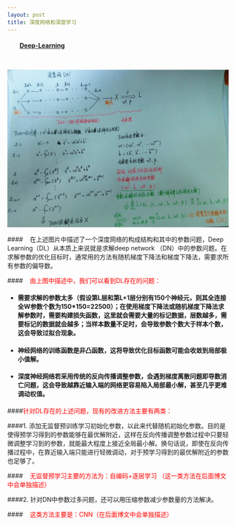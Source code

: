 ```yaml
---
layout: post
title: 深度网络和深度学习 
---
```

<table align="left">
    <h4 style="text-indent: 2em;"><a href= "../index.html">Deep-Learning</a></h4>
</table>


![hdsj](../images/DN-1.jpg)
 
####&nbsp;&nbsp;&nbsp;&nbsp;在上述图片中描述了一个深度网络的构成结构和其中的参数问题，Deep Learning（DL）从本质上来说就是求解deep network （DN）中的参数问题。在求解参数的优化目标时，通常用的方法有随机梯度下降法和梯度下降法，需要求所有参数的偏导数。
   
####<font color='red'>&nbsp;&nbsp;&nbsp;&nbsp;由上图中描述中，我们可以看到DL存在的问题： </font>  
- <h4>需要求解的参数太多（假设第L层和第L+1层分别有150个神经元，则其全连接全W参数个数为150*150=22500）；在使用梯度下降法或随机梯度下降法求解参数时，需要构建损失函数，这里就会需要大量的标记数据，层数越多，需要标记的数据就会越多；当样本数量不足时，会导致参数个数大于样本个数，这会导致过拟合现象。</h4>   
- <h4>神经网络的训练函数是非凸函数，这将导致优化目标函数可能会收敛到局部极小值解。</h4>
- <h4>深度神经网络若采用传统的反向传播调整参数，会遇到梯度离散问题即导数消亡问题，这会导致越靠近输入端的网络更容易陷入局部最小解，甚至几乎更难调动权值。</h4>  

####<font color='red'>针对DL存在的上述问题，现有的改进方法主要有两类：</font>  
 
####1. 添加无监督预训练学习初始化参数，以此来代替随机初始化参数。目的是使得预学习得到的参数能够在最优解附近，这样在反向传播调整参数过程中只要轻微调整学习到的参数，就能最大程度上接近全局最小解。换句话说，即使在反向传播过程中，在靠近输入端只能进行轻微调动，对于预学习得到的最优解附近的参数也足够了。   

####<font color='red'>&nbsp;&nbsp;&nbsp;&nbsp;无监督预学习主要的方法为：自编码+逐层学习 （这一类方法在后面博文中会单独描述）</font>
   
####2. 针对DN中参数过多问题，还可以用压缩参数减少参数量的方法解决。
  
####&nbsp;&nbsp;&nbsp;&nbsp;<font color='red'>这类方法主要是：CNN（在后面博文中会单独描述）</font>

